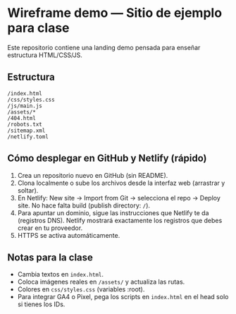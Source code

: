 
# Wireframe demo — Sitio de ejemplo para clase

Este repositorio contiene una landing demo pensada para enseñar estructura HTML/CSS/JS.

## Estructura

```
/index.html
/css/styles.css
/js/main.js
/assets/*
/404.html
/robots.txt
/sitemap.xml
/netlify.toml
```

## Cómo desplegar en GitHub y Netlify (rápido)

1. Crea un repositorio nuevo en GitHub (sin README). 
2. Clona localmente o sube los archivos desde la interfaz web (arrastrar y soltar).
3. En Netlify: New site -> Import from Git -> selecciona el repo -> Deploy site. No hace falta build (publish directory: `/`).
4. Para apuntar un dominio, sigue las instrucciones que Netlify te da (registros DNS). Netlify mostrará exactamente los registros que debes crear en tu proveedor.
5. HTTPS se activa automáticamente.

## Notas para la clase
- Cambia textos en `index.html`.
- Coloca imágenes reales en `/assets/` y actualiza las rutas.
- Colores en `css/styles.css` (variables :root).
- Para integrar GA4 o Pixel, pega los scripts en `index.html` en el head solo si tienes los IDs.
